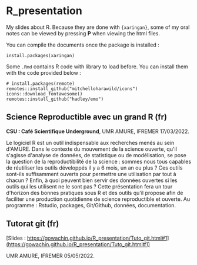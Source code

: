 # R_presentation

My slides about R. Because they are done with `{xaringan}`, some of my oral notes
can be viewed by pressing **P** when viewing the html files.

You can compile the documents once the package is installed :

```{r}
install.packages(xaringan)
```

Some `.Rmd` contains R code with library to load before. You can install them with the code provided below :

```{r}
# install.packages(remote)
remotes::install_github("mitchelloharawild/icons")
icons::download_fontawesome()
remotes::install_github("hadley/emo")
```

## Science Reproductible avec un grand R (fr)

**CSU : Café Scientifique Underground**, UMR AMURE, IFREMER 17/03/2022.

Le logiciel R est un outil indispensable aux recherches menés au sein d'AMURE.
Dans le contexte du mouvement de la science ouverte, qu'il s'agisse d'analyse de données, de statistique ou de modélisation,  se pose la question de la reproductibilité de la science  : sommes nous tous capables de réutiliser les outils développés il y a 6 mois, un an ou plus ? Ces outils sont-ils suffisamment ouverts pour permettre une utilisation par tout à chacun ? Enfin, à quoi peuvent bien servir des données ouvertes si les outils qui les utilisent ne le sont pas ?
Cette présentation fera un tour d'horizon des bonnes pratiques sous R et des outils qu'il propose afin de faciliter une production quotidienne de science reproductible et ouverte. Au programme : Rstudio, packages, Git/Github, données, documentation.


## Tutorat git (fr)

[Slides : https://gowachin.github.io/R_presentation/Tuto_git.html#1](https://gowachin.github.io/R_presentation/Tuto_git.html#1)

UMR AMURE, IFREMER 05/05/2022.
